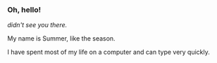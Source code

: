 ### Oh, hello!
*didn't see you there.*

My name is Summer, like the season.

I have spent most of my life on a computer and can type very quickly.
